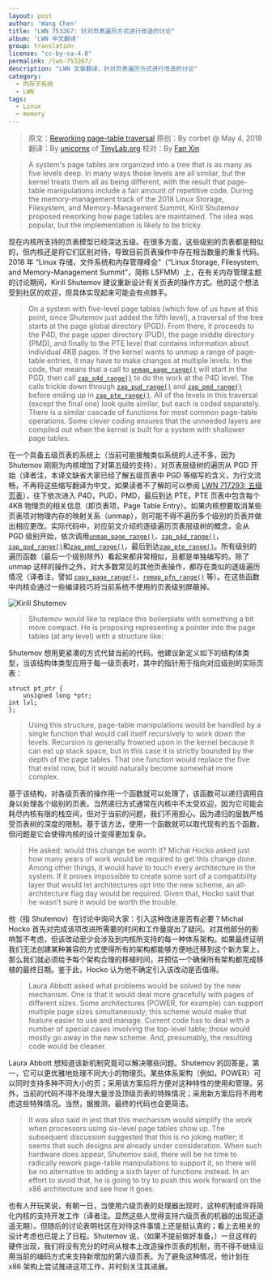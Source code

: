 ```yaml
---
layout: post
author: 'Wang Chen'
title: "LWN 753267: 针对页表遍历方式进行改造的讨论"
album: 'LWN 中文翻译'
group: translation
license: "cc-by-sa-4.0"
permalink: /lwn-753267/
description: "LWN 文章翻译，针对页表遍历方式进行改造的讨论"
category:
  - 内存子系统
  - LWN
tags:
  - Linux
  - memory
---
```


> 原文：[Reworking page-table traversal](https://lwn.net/Articles/753267/)
> 原创：By corbet @ May 4, 2018
> 翻译：By [unicornx](https://github.com/unicornx) of [TinyLab.org][1]
> 校对：By [Fan Xin](https://github.com/fan-xin)

> A system's page tables are organized into a tree that is as many as five levels deep. In many ways those levels are all similar, but the kernel treats them all as being different, with the result that page-table manipulations include a fair amount of repetitive code. During the memory-management track of the 2018 Linux Storage, Filesystem, and Memory-Management Summit, Kirill Shutemov proposed reworking how page tables are maintained. The idea was popular, but the implementation is likely to be tricky.

现在内核所支持的页表模型已经深达五级。在很多方面，这些级别的页表都是相似的，但内核还是将它们区别对待，导致目前页表操作中存在相当数量的重复代码。2018 年 “Linux 存储，文件系统和内存管理峰会”（“Linux Storage, Filesystem, and Memory-Management Summit”，简称 LSFMM）上，在有关内存管理主题的讨论期间，Kirill Shutemov 建议重新设计有关页表的操作方式。他的这个想法受到社区的欢迎，但具体实现起来可能会有点棘手。

> On a system with five-level page tables (which few of us have at this point, since Shutemov just added the fifth level), a traversal of the tree starts at the page global directory (PGD). From there, it proceeds to the P4D, the page upper directory (PUD), the page middle directory (PMD), and finally to the PTE level that contains information about individual 4KB pages. If the kernel wants to unmap a range of page-table entries, it may have to make changes at multiple levels. In the code, that means that a call to [`unmap_page_range()`](https://elixir.bootlin.com/linux/latest/source/mm/memory.c#L1496) will start in the PGD, then call [`zap_p4d_range()`](https://elixir.bootlin.com/linux/latest/source/mm/memory.c#L1477) to do the work at the P4D level. The calls trickle down through [`zap_pud_range()`](https://elixir.bootlin.com/linux/latest/source/mm/memory.c#L1448) and [`zap_pmd_range()`](https://elixir.bootlin.com/linux/latest/source/mm/memory.c#L1411) before ending up in [`zap_pte_range()`](https://elixir.bootlin.com/linux/latest/source/mm/memory.c#L1281). All of the levels in this traversal (except the final one) look quite similar, but each is coded separately. There is a similar cascade of functions for most common page-table operations. Some clever coding ensures that the unneeded layers are compiled out when the kernel is built for a system with shallower page tables.

在一个具备五级页表的系统上（当前可能接触类似系统的人还不多，因为 Shutemov 刚刚为内核增加了对第五级的支持），对页表层级树的遍历从 PGD 开始（译者注，本译文缺省大家已经了解五级页表中 PGD 等缩写的含义，为行文流畅，不再将这些缩写翻译为中文，如果读者不了解的可以参阅 [LWN 717293: 五级页表](/lwn-717293)），往下依次进入 P4D，PUD，PMD，最后到达 PTE，PTE 页表中包含每个 4KB 物理页的相关信息（即页表项，Page Table Entry）。如果内核想要取消某些页表项对物理内存的映射关系（unmap），则可能不得不遍历多个级别的页表并做出相应更改。实际代码中，对应前文介绍的逐级遍历页表层级树的概念，会从 PGD 级别开始，依次调用[`unmap_page_range()`](https://elixir.bootlin.com/linux/latest/source/mm/memory.c#L1496)，[`zap_p4d_range()`](https://elixir.bootlin.com/linux/latest/source/mm/memory.c#L1477)，[`zap_pud_range()`](https://elixir.bootlin.com/linux/latest/source/mm/memory.c#L1448)和[`zap_pmd_range()`](https://elixir.bootlin.com/linux/latest/source/mm/memory.c#L1411)，最后到达[`zap_pte_range()`](https://elixir.bootlin.com/linux/latest/source/mm/memory.c#L1281)。所有级别的遍历函数（最后一个级别除外）看起来都非常相似，且都是单独编写的。除了 unmap 这样的操作之外，对大多数常见的其他页表操作，都存在类似的逐级遍历情况（译者注，譬如 [`copy_page_range()`](https://elixir.bootlin.com/linux/latest/source/mm/memory.c#L1198)，[`remap_pfn_range()`](https://elixir.bootlin.com/linux/latest/source/mm/memory.c#L2095) 等）。在这些函数中内核会通过一些编译技巧将当前系统不使用的页表级别屏蔽掉。

![Kirill Shutemov](https://static.lwn.net/images/conf/2018/lsfmm/KirillShutemov2-sm.jpg)

> Shutemov would like to replace this boilerplate with something a bit more compact. He is proposing representing a pointer into the page tables (at any level) with a structure like:

Shutemov 想用更紧凑的方式代替当前的代码。他建议新定义如下的结构体类型，当该结构体类型应用于每一级页表时，其中的指针用于指向对应级别的实际页表：

    struct pt_ptr {
        unsigned long *ptr;
	int lvl;
    };

> Using this structure, page-table manipulations would be handled by a single function that would call itself recursively to work down the levels. Recursion is generally frowned upon in the kernel because it can eat up stack space, but in this case it is strictly bounded by the depth of the page tables. That one function would replace the five that exist now, but it would naturally become somewhat more complex.

基于该结构，对各级页表的操作用一个函数就可以处理了，该函数可以递归调用自身以处理各个级别的页表。当然递归方式通常在内核中不太受欢迎，因为它可能会耗尽内核有限的栈空间，但对于当前的问题，我们不用担心，因为递归的层数严格受页表树的深度的限制。基于该方法，使用一个函数就可以取代现有的五个函数，但问题是它会使得内核的设计变得更加复杂。

> He asked: would this change be worth it? Michal Hocko asked just how many years of work would be required to get this change done. Among other things, it would have to touch every architecture in the system. If it proves impossible to create some sort of a compatibility layer that would let architectures opt into the new scheme, an all-architecture flag day would be required. Given that, Hocko said that he wasn't sure it would be worth the trouble.

他（指 Shutemov）在讨论中询问大家：引入这种改进是否有必要？Michal Hocko 首先对完成该项改进所需要的时间和工作量提出了疑问。对其他部分的影响暂不考虑，但该改动至少会涉及到内核所支持的每一种体系架构。如果最终证明我们无法创建某种兼容的方式使得所有的架构都能够方便地迁移到这个新方案上，那么我们就必须给予每个架构合理的移植时间，并预估一个确保所有架构都完成移植的最终日期。鉴于此，Hocko 认为他不确定引入该改动是否值得。

> Laura Abbott asked what problems would be solved by the new mechanism. One is that it would deal more gracefully with pages of different sizes. Some architectures (POWER, for example) can support multiple page sizes simultaneously; this scheme would make that feature easier to use and manage. Current code has to deal with a number of special cases involving the top-level table; those would mostly go away in the new scheme. And, presumably, the resulting code would be cleaner.

Laura Abbott 想知道该新机制究竟可以解决哪些问题。Shutemov 的回答是，第一，它可以更优雅地处理不同大小的物理页。某些体系架构（例如，POWER）可以同时支持多种不同大小的页；采用该方案后将方便对这种特性的使用和管理。另外，当前的代码不得不处理大量涉及顶级页表的特殊情况；采用新方案后将不用考虑这些特殊情况。当然，据推测，最终的代码也会更简洁。

> It was also said in jest that this mechanism would simplify the work when processors using six-level page tables show up. The subsequent discussion suggested that this is no joking matter; it seems that such designs are already under consideration. When such hardware does appear, Shutemov said, there will be no time to radically rework page-table manipulations to support it, so there will be no alternative to adding a sixth layer of functions instead. In an effort to avoid that, he is going to try to push this work forward on the x86 architecture and see how it goes.

也有人开玩笑说，有朝一日，当使用六级页表的处理器出现时，这种机制或许将简化内核的支持开发工作（译者注。显然这些人觉得支持六级页表的机器的出现还遥遥无期）。但随后的讨论表明社区在对待这件事情上还是挺认真的；看上去相关的设计考虑也已提上了日程。Shutemov 说，（如果不提前做好准备，）一旦这样的硬件出现，我们将没有充分的时间从根本上改造操作页表的机制，而不得不继续沿用当前的编码方式来支持新增加的第六级页表。为了避免这种情况，他计划在 x86 架构上尝试推进这项工作，并时刻关注其进展。

[1]: https://tinylab.org
